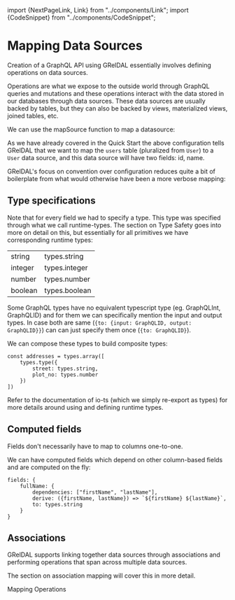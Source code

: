 import {NextPageLink, Link} from "../components/Link";
import {CodeSnippet} from "../components/CodeSnippet";

# Mapping Data Sources

Creation of a GraphQL API using GRelDAL essentially involves defining operations on data sources.

Operations are what we expose to the outside world through GraphQL queries and mutations and these operations interact with the data stored in our databases through data sources. These data sources are usually backed by tables, but they can also be backed by views, materialized views, joined tables, etc.

We can use the mapSource function to map a datasource:

<CodeSnippet name="mapDataSource_user_simple" />

As we have already covered in the <Link href="#quick-start">Quick Start</Link> the above configuration tells GRelDAL that we want to map the `users` table (pluralized from `User`) to a `User` data source, and this data source will have two fields: id, name.

GRelDAL's focus on convention over configuration reduces quite a bit of boilerplate from what would otherwise have been a more verbose mapping:

<CodeSnippet name="mapDataSource_user_simple_explicit" />

## Type specifications

Note that for every field we had to specify a type. This type was specified through what we call runtime-types. The section on <Link>Type Safety</Link>
goes into more on detail on this, but essentially for all primitives we have corresponding runtime types:

<table>
    <tr><td>string</td><td>types.string</td></tr>
    <tr><td>integer</td><td>types.integer</td></tr>
    <tr><td>number</td><td>types.number</td></tr>
    <tr><td>boolean</td><td>types.boolean</td></tr>
</table>

Some GraphQL types have no equivalent typescript type (eg. GraphQLInt, GraphQLID) and for them we can specifically mention the input and output types.
In case both are same (`{to: {input: GraphQLID, output: GraphQLID}}`) can can just specify them once (`{to: GraphQLID}`).

We can compose these types to build composite types:

```
const addresses = types.array([
    types.type({
        street: types.string,
        plot_no: types.number
    })
])
```

Refer to the documentation of io-ts (which we simply re-export as types) for more details around using and defining runtime types.

## Computed fields

Fields don't necessarily have to map to columns one-to-one.

We can have computed fields which depend on other column-based fields and are computed on the fly:

```
fields: {
    fullName: {
        dependencies: ["firstName", "lastName"],
        derive: ({firstName, lastName}) => `${firstName} ${lastName}`,
        to: types.string
    }
}
```

## Associations

GRelDAL supports linking together data sources through associations and performing operations that span across multiple data sources.

The section on <Link>association mapping</Link> will cover this in more detail.

<NextPageLink>Mapping Operations</NextPageLink>
